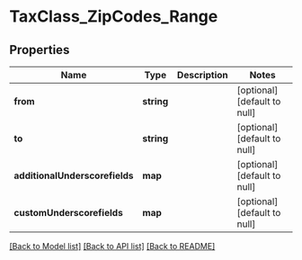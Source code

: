# TaxClass_ZipCodes_Range

## Properties
Name | Type | Description | Notes
------------ | ------------- | ------------- | -------------
**from** | **string** |  | [optional] [default to null]
**to** | **string** |  | [optional] [default to null]
**additionalUnderscorefields** | **map** |  | [optional] [default to null]
**customUnderscorefields** | **map** |  | [optional] [default to null]

[[Back to Model list]](../README.md#documentation-for-models) [[Back to API list]](../README.md#documentation-for-api-endpoints) [[Back to README]](../README.md)


